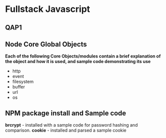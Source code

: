# Fullstack Javascript

## QAP1

## Node Core Global Objects

**Each of the following Core Objects/modules contain a brief explanation of the object and how it is used, and sample code demonstrating its use**

- http
- event
- filesystem
- buffer
- url
- os

## NPM package install and Sample code

**brcrypt** - installed with a sample code for password hashing and comparison.
**cookie** - installed and parsed a sample cookie
